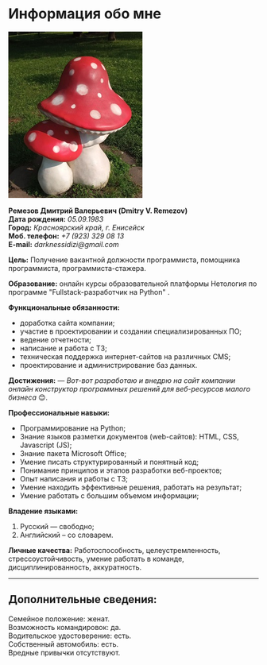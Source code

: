 # Информация обо мне

![фото](image/foto_1.jpg)

**Ремезов Дмитрий Валерьевич (Dmitry V. Remezov)**   
**Дата рождения:** _05.09.1983_  
**Город:** _Красноярский край, г. Енисейск_  
**Моб. телефон:** _+7 (923) 329 08 13_  
**E-mail:** _darknessidizi@gmail.com_  

**Цель:** Получение вакантной должности программиста, помощника программиста, программиста-стажера.

**Образование:** онлайн курсы образовательной платформы Нетология по программе "Fullstack-разработчик на Python" . 

**Функциональные обязанности:** 
- доработка сайта компании; 
- участие в проектировании и создании специализированных ПО; 
- ведение отчетности; 
- написание и работа с ТЗ; 
- техническая поддержка интернет-сайтов на различных СMS; 
- проектирование и администрирование баз данных. 

**Достижения:** — _Вот-вот разработаю и внедрю на сайт компании онлайн конструктор программных решений для веб-ресурсов малого бизнеса_ 😊. 

**Профессиональные навыки:** 
- Программирование на Python; 
- Знание языков разметки документов (web-сайтов): HTML, CSS, Javascript (JS); 
- Знание пакета Microsoft Office; 
- Умение писать структурированный и понятный код; 
- Понимание принципов и этапов разработки веб-проектов; 
- Опыт написания и работы с ТЗ; 
- Умение находить эффективные решения, работать на результат; 
- Умение работать с большим объемом информации; 

**Владение языками:** 
1. Русский — свободно; 
2. Английский – со словарем. 

**Личные качества:** Работоспособность, целеустремленность, стрессоустойчивость, умение работать в команде, дисциплинированность, аккуратность. 
___ 
## Дополнительные сведения: 
Семейное положение: женат.   
Возможность командировок: да.   
Водительское удостоверение: есть.   
Собственный автомобиль: есть.   
Вредные привычки отсутствуют.  
